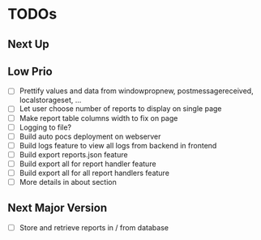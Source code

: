 # TODOs

## Next Up

## Low Prio
- [ ] Prettify values and data from windowpropnew, postmessagereceived, localstorageset, ...
- [ ] Let user choose number of reports to display on single page
- [ ] Make report table columns width to fix on page
- [ ] Logging to file?
- [ ] Build auto pocs deployment on webserver
- [ ] Build logs feature to view all logs from backend in frontend
- [ ] Build export reports.json feature
- [ ] Build export all for report handler feature
- [ ] Build export all for all report handlers feature
- [ ] More details in about section

## Next Major Version
- [ ] Store and retrieve reports in / from database
